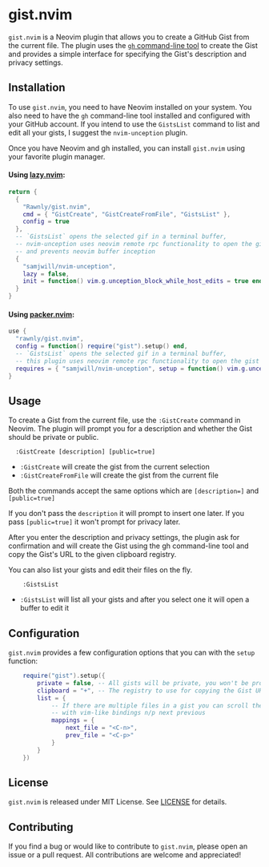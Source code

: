 # gist.nvim

`gist.nvim` is a Neovim plugin that allows you to create a GitHub Gist from the current file.
The plugin uses the [`gh` command-line tool](https://cli.github.com/) to create the Gist and provides a simple interface for specifying the Gist's description and privacy settings.

## Installation

To use `gist.nvim`, you need to have Neovim installed on your system.
You also need to have the `gh` command-line tool installed and configured with your GitHub account.
If you intend to use the `GistsList` command to list and edit all your gists, I suggest the `nvim-unception` plugin.

Once you have Neovim and gh installed, you can install `gist.nvim` using your favorite plugin manager.

#### Using [lazy.nvim](https://github.com/folke/lazy.nvim):
```lua
return {
  {
    "Rawnly/gist.nvim",
    cmd = { "GistCreate", "GistCreateFromFile", "GistsList" },
    config = true
  },
  -- `GistsList` opens the selected gif in a terminal buffer,
  -- nvim-unception uses neovim remote rpc functionality to open the gist in an actual buffer
  -- and prevents neovim buffer inception
  {
    "samjwill/nvim-unception",
    lazy = false,
    init = function() vim.g.unception_block_while_host_edits = true end
  }
}
```
#### Using [packer.nvim](https://github.com/wbthomason/packer.nvim):
```lua
use {
  "rawnly/gist.nvim",
  config = function() require("gist").setup() end,
  -- `GistsList` opens the selected gif in a terminal buffer,
  -- this plugin uses neovim remote rpc functionality to open the gist in an actual buffer and not have buffer inception
  requires = { "samjwill/nvim-unception", setup = function() vim.g.unception_block_while_host_edits = true end }
}
```

## Usage

To create a Gist from the current file, use the `:GistCreate` command in Neovim.
The plugin will prompt you for a description and whether the Gist should be private or public.

```vim
  :GistCreate [description] [public=true]
```

- `:GistCreate` will create the gist from the current selection
- `:GistCreateFromFile` will create the gist from the current file

Both the commands accept the same options which are `[description=]` and `[public=true]`

If you don't pass the `description` it will prompt to insert one later.
If you pass `[public=true]` it won't prompt for privacy later.

After you enter the description and privacy settings, the plugin ask for confirmation and will create the Gist using the gh command-line tool and copy the Gist's URL to the given clipboard registry.

You can also list your gists and edit their files on the fly.
```vim
    :GistsList
```
- `:GistsList` will list all your gists and after you select one it will open a buffer to edit it

## Configuration

`gist.nvim` provides a few configuration options that you can with the `setup` function:

```lua
    require("gist").setup({
        private = false, -- All gists will be private, you won't be prompted again
        clipboard = "+", -- The registry to use for copying the Gist URL
        list = {
            -- If there are multiple files in a gist you can scroll them,
            -- with vim-like bindings n/p next previous
            mappings = {
                next_file = "<C-n>",
                prev_file = "<C-p>"
            }
        }
    })
```

## License

`gist.nvim` is released under MIT License. See [LICENSE](/LICENSE.md) for details.

## Contributing

If you find a bug or would like to contribute to `gist.nvim`, please open an issue or a pull request.
All contributions are welcome and appreciated!
